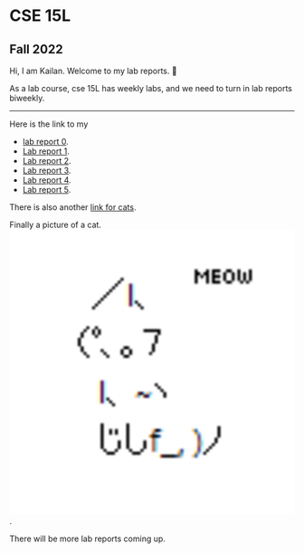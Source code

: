 # CSE 15L
## Fall 2022

Hi, I am Kailan.
Welcome to my lab reports. 📄

As a lab course, cse 15L has weekly labs, and we need to turn in lab reports biweekly.

---
Here is the link to my
* [lab report 0](https://github.com/KaronLan/cse15l-lab-reports/blob/main/lab-report-1-week-0.md).
* [Lab report 1](lab-report-1-week-1.html).
* [Lab report 2](lab-report-2-week-3.html).
* [Lab report 3](lab-report-3-week-5.html).
* [Lab report 4](lab-report-4-week-7.html).
* [Lab report 5](lab-report-5-week-9.html).

There is also another [link for cats](cats.md).

Finally a picture of a cat.![cat](image/cat%20ascii.png).


There will be more lab reports coming up.





